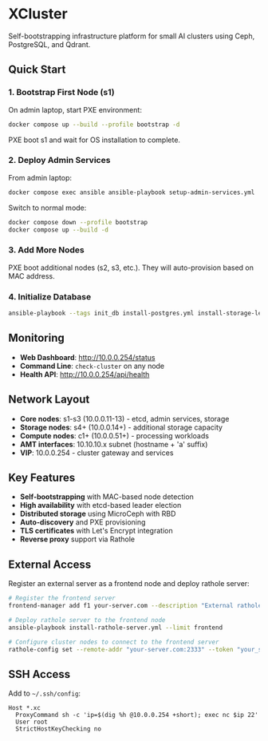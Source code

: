 # XCluster

Self-bootstrapping infrastructure platform for small AI clusters using Ceph, PostgreSQL, and Qdrant.

## Quick Start

### 1. Bootstrap First Node (s1)

On admin laptop, start PXE environment:
```bash
docker compose up --build --profile bootstrap -d
```

PXE boot s1 and wait for OS installation to complete.

### 2. Deploy Admin Services

From admin laptop:
```bash
docker compose exec ansible ansible-playbook setup-admin-services.yml
```

Switch to normal mode:
```bash
docker compose down --profile bootstrap
docker compose up --build -d
```

### 3. Add More Nodes

PXE boot additional nodes (s2, s3, etc.). They will auto-provision based on MAC address.

### 4. Initialize Database

```bash
ansible-playbook --tags init_db install-postgres.yml install-storage-leader-election.yml
```

## Monitoring

- **Web Dashboard**: http://10.0.0.254/status
- **Command Line**: `check-cluster` on any node
- **Health API**: http://10.0.0.254/api/health

## Network Layout

- **Core nodes**: s1-s3 (10.0.0.11-13) - etcd, admin services, storage
- **Storage nodes**: s4+ (10.0.0.14+) - additional storage capacity  
- **Compute nodes**: c1+ (10.0.0.51+) - processing workloads
- **AMT interfaces**: 10.10.10.x subnet (hostname + 'a' suffix)
- **VIP**: 10.0.0.254 - cluster gateway and services

## Key Features

- **Self-bootstrapping** with MAC-based node detection
- **High availability** with etcd-based leader election
- **Distributed storage** using MicroCeph with RBD
- **Auto-discovery** and PXE provisioning
- **TLS certificates** with Let's Encrypt integration
- **Reverse proxy** support via Rathole

## External Access

Register an external server as a frontend node and deploy rathole server:

```bash
# Register the frontend server
frontend-manager add f1 your-server.com --description "External rathole server"

# Deploy rathole server to the frontend node
ansible-playbook install-rathole-server.yml --limit frontend

# Configure cluster nodes to connect to the frontend server
rathole-config set --remote-addr "your-server.com:2333" --token "your_secret_token"
```

## SSH Access

Add to `~/.ssh/config`:
```
Host *.xc
  ProxyCommand sh -c 'ip=$(dig %h @10.0.0.254 +short); exec nc $ip 22'
  User root
  StrictHostKeyChecking no
```

